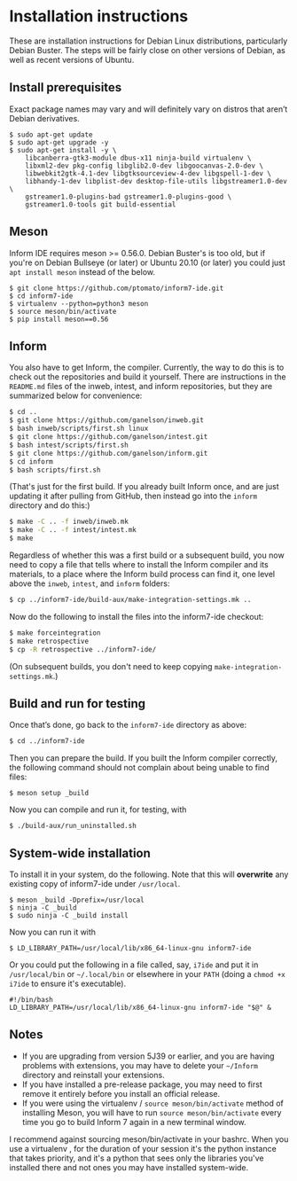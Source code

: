 # Installation instructions

These are installation instructions for Debian Linux distributions,
particularly Debian Buster. The steps will be fairly close on other
versions of Debian, as well as recent versions of Ubuntu.

## Install prerequisites

Exact package names may vary and will definitely vary on distros that
aren’t Debian derivatives.

```
$ sudo apt-get update
$ sudo apt-get upgrade -y
$ sudo apt-get install -y \
    libcanberra-gtk3-module dbus-x11 ninja-build virtualenv \
    libxml2-dev pkg-config libglib2.0-dev libgoocanvas-2.0-dev \
    libwebkit2gtk-4.1-dev libgtksourceview-4-dev libgspell-1-dev \
    libhandy-1-dev libplist-dev desktop-file-utils libgstreamer1.0-dev \
    gstreamer1.0-plugins-bad gstreamer1.0-plugins-good \
    gstreamer1.0-tools git build-essential
```

## Meson

Inform IDE requires meson >= 0.56.0. Debian Buster's is too old,
but if you're on Debian Bullseye (or later) or Ubuntu 20.10 (or later)
you could just `apt install meson` instead of the below.

```
$ git clone https://github.com/ptomato/inform7-ide.git
$ cd inform7-ide
$ virtualenv --python=python3 meson
$ source meson/bin/activate
$ pip install meson==0.56
```

## Inform

You also have to get Inform, the compiler.
Currently, the way to do this is to check out the repositories and build it
yourself.
There are instructions in the `README.md` files of the inweb, intest, and inform
repositories, but they are summarized below for convenience:

```bash
$ cd ..
$ git clone https://github.com/ganelson/inweb.git
$ bash inweb/scripts/first.sh linux
$ git clone https://github.com/ganelson/intest.git
$ bash intest/scripts/first.sh
$ git clone https://github.com/ganelson/inform.git
$ cd inform
$ bash scripts/first.sh
```

(That's just for the first build.
If you already built Inform once, and are just updating it after pulling from
GitHub, then instead go into the `inform` directory and do this:)

```bash
$ make -C .. -f inweb/inweb.mk
$ make -C .. -f intest/intest.mk
$ make
```

Regardless of whether this was a first build or a subsequent build, you now need
to copy a file that tells where to install the Inform compiler and its
materials, to a place where the Inform build process can find it, one level above
the `inweb`, `intest`, and `inform` folders:

```bash
$ cp ../inform7-ide/build-aux/make-integration-settings.mk ..
```

Now do the following to install the files into the inform7-ide checkout:

```bash
$ make forceintegration
$ make retrospective
$ cp -R retrospective ../inform7-ide/
```

(On subsequent builds, you don't need to keep copying
`make-integration-settings.mk`.)

## Build and run for testing

Once that’s done, go back to the `inform7-ide` directory as above:

```bash
$ cd ../inform7-ide
```

Then you can prepare the build. If you built the Inform compiler correctly, the
following command should not complain about being unable to find files:

```
$ meson setup _build
```

Now you can compile and run it, for testing, with

```
$ ./build-aux/run_uninstalled.sh
```

## System-wide installation

To install it in your system, do the following.
Note that this will **overwrite** any existing copy of inform7-ide under
`/usr/local`.

```
$ meson _build -Dprefix=/usr/local
$ ninja -C _build
$ sudo ninja -C _build install
```

Now you can run it with

```
$ LD_LIBRARY_PATH=/usr/local/lib/x86_64-linux-gnu inform7-ide
```

Or you could put the following in a file called, say, `i7ide` and put it in
`/usr/local/bin` or `~/.local/bin` or elsewhere in your `PATH` (doing a
`chmod +x i7ide` to ensure it's executable).

```
#!/bin/bash
LD_LIBRARY_PATH=/usr/local/lib/x86_64-linux-gnu inform7-ide "$@" &
```

## Notes

* If you are upgrading from version 5J39 or earlier, and you are having
  problems with extensions, you may have to delete your `~/Inform`
  directory and reinstall your extensions.
* If you have installed a pre-release package, you may need to first
  remove it entirely before you install an official release.
* If you were using the virtualenv / `source meson/bin/activate` method
  of installing Meson, you will have to run `source meson/bin/activate`
  every time you go to build Inform 7 again in a new terminal window.

I recommend against sourcing meson/bin/activate in your bashrc. When you use a virtualenv
, for the duration of your session it's the python instance that takes priority, and
it's a python that sees only the libraries you've installed there and not ones you may
have installed system-wide.
